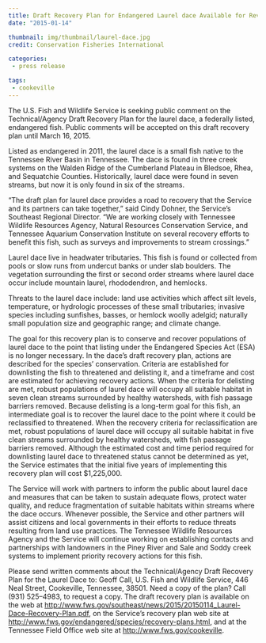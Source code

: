 ```yaml
---
title: Draft Recovery Plan for Endangered Laurel dace Available for Review
date: "2015-01-14"

thumbnail: img/thumbnail/laurel-dace.jpg
credit: Conservation Fisheries International

categories:
 - press release

tags:
 - cookeville
---
```


The U.S. Fish and Wildlife Service is seeking public comment on the Technical/Agency Draft Recovery Plan for the laurel dace, a federally listed, endangered fish.  Public comments will be accepted on this draft recovery plan until March 16, 2015.

Listed as endangered in 2011, the laurel dace is a small fish native to the Tennessee River Basin in Tennessee.  The dace is found in three creek systems on the Walden Ridge of the Cumberland Plateau in Bledsoe, Rhea, and Sequatchie Counties.  Historically, laurel dace were found in seven streams, but now it is only found in six of the streams.

“The draft plan for laurel dace provides a road to recovery that the Service and its partners can take together,” said Cindy Dohner, the Service’s Southeast Regional Director. “We are working closely with Tennessee Wildlife Resources Agency, Natural Resources Conservation Service, and Tennessee Aquarium Conservation Institute on several recovery efforts to benefit this fish, such as surveys and improvements to stream crossings.”
<!--more-->
Laurel dace live in headwater tributaries.  This fish is found or collected from pools or slow runs from undercut banks or under slab boulders. The vegetation surrounding the first or second order streams where laurel dace occur include mountain laurel, rhododendron, and hemlocks.

Threats to the laurel dace include: land use activities which affect silt levels, temperature, or hydrologic processes of these small tributaries; invasive species including sunfishes, basses, or hemlock woolly adelgid; naturally small population size and geographic range; and climate change. 

The goal for this recovery plan is to conserve and recover populations of laurel dace to the point that listing under the Endangered Species Act (ESA) is no longer necessary.  In the dace’s draft recovery plan, actions are described for the species’ conservation.  Criteria are established for downlisting the fish to threatened and delisting it, and a timeframe and cost are estimated  for achieving  recovery actions.  When the criteria for delisting are met, robust populations of laurel dace will occupy all suitable habitat in seven clean streams surrounded by healthy watersheds, with fish passage barriers removed.  Because delisting is a long-term goal for this fish, an intermediate goal is to recover the laurel dace to the point where it could be reclassified to threatened.  When the recovery criteria for reclassification are met, robust populations of laurel dace will occupy all suitable habitat in five clean streams surrounded by healthy watersheds, with fish passage barriers removed.  Although the estimated cost and time period required for downlisting laurel dace to threatened status cannot be determined as yet, the Service estimates that the initial five years of implementing this recovery plan will cost $1,225,000.

The Service will work with partners to inform the public about laurel dace and measures that can be taken to sustain adequate flows, protect water quality, and reduce fragmentation of suitable habitats within streams where the dace occurs.  Whenever possible, the Service and other partners will assist citizens and local governments in their efforts to reduce threats resulting from land use practices.  The Tennessee Wildlife Resources Agency and the Service will continue working on establishing contacts and partnerships with landowners in the Piney River and Sale and Soddy creek systems to implement priority recovery actions for this fish.

Please send written comments about the Technical/Agency Draft Recovery Plan for the Laurel Dace to: Geoff Call, U.S. Fish and Wildlife Service, 446 Neal Street, Cookeville, Tennessee, 38501.  Need a copy of the plan?  Call (931) 525–4983, to request a copy.  The draft recovery plan is available on the web at http://www.fws.gov/southeast/news/2015/20150114_Laurel-Dace-Recovery-Plan.pdf, on the Service’s recovery plan web site at http://www.fws.gov/endangered/species/recovery-plans.html, and at the Tennessee Field Office web site at http://www.fws.gov/cookeville.
